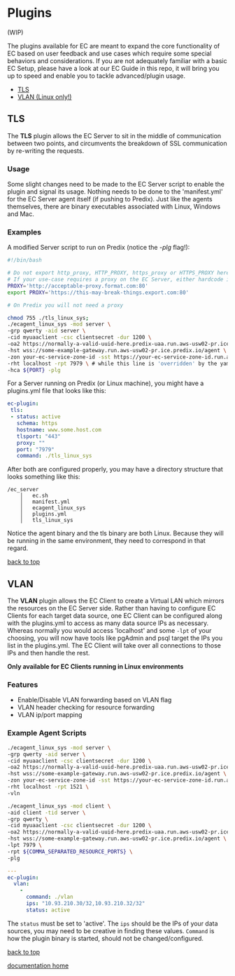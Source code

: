 # Plugins

(WIP)

The plugins available for EC are meant to expand the core functionality of EC based on user feedback and use cases which require some special behaviors and considerations. If you are not adequately familiar with a basic EC Setup, please have a look at our EC Guide in this repo, it will bring you up to speed and enable you to tackle advanced/plugin usage.

* [TLS](#tls)
* [VLAN (Linux only!)](#vlan)

## TLS

The **TLS** plugin allows the EC Server to sit in the middle of communication between two points, and circumvents the breakdown of SSL communication by re-writing the requests.

### Usage

Some slight changes need to be made to the EC Server script to enable the plugin and signal its usage. Nothing needs to be done to the 'manifest.yml' for the EC Server agent itself (if pushing to Predix). Just like the agents themselves, there are binary executables associated with Linux, Windows and Mac.

### Examples

A modified Server script to run on Predix (notice the *-plg* flag!):

```bash
#!/bin/bash

# Do not export http_proxy, HTTP_PROXY, https_proxy or HTTPS_PROXY here!
# If your use-case requires a proxy on the EC Server, either hardcode it, or avoid 'export'
PROXY='http://acceptable-proxy.format.com:80'
export PROXY='https://this-may-break-things.export.com:80'

# On Predix you will not need a proxy

chmod 755 ./tls_linux_sys;
./ecagent_linux_sys -mod server \
-grp qwerty -aid server \
-cid myuaaclient -csc clientsecret -dur 1200 \
-oa2 https://normally-a-valid-uuid-here.predix-uaa.run.aws-usw02-pr.ice.predix.io/oauth/token \
-hst wss://some-example-gateway.run.aws-usw02-pr.ice.predix.io/agent \
-zon your-ec-service-zone-id -sst https://your-ec-service-zone-id.run.aws-usw02-pr.ice.predix.io \
-rht localhost -rpt 7979 \ # while this line is 'overridden' by the yaml, it must MATCH the yaml
-hca ${PORT} -plg
```

For a Server running on Predix (or Linux machine), you might have a plugins.yml file that looks like this:

```yaml
ec-plugin:
 tls:
 - status: active
   schema: https
   hostname: www.some.host.com
   tlsport: "443"
   proxy: ""
   port: "7979"
   command: ./tls_linux_sys
```

After both are configured properly, you may have a directory structure that looks something like this:

```
/ec_server
    │   ec.sh
    │   manifest.yml        
    │   ecagent_linux_sys
    │   plugins.yml
    │   tls_linux_sys           
```

Notice the agent binary and the tls binary are both Linux. Because they will be running in the same environment, they need to correspond in that regard.


[back to top](#plugins)
## VLAN
The **VLAN** plugin allows the EC Client to create a Virtual LAN which mirrors the resources on the EC Server side. Rather than having to configure EC Clients for each target data source, one EC Client can be configured along with the plugins.yml to access as many data source IPs as necessary. Whereas normally you would access 'localhost' and some `-lpt` of your choosing, you will now have tools like pgAdmin and psql target the IPs you list in the plugins.yml. The EC Client will take over all connections to those IPs and then handle the rest.

**Only available for EC Clients running in Linux environments**

### Features  
* Enable/Disable VLAN forwarding based on VLAN flag
* VLAN header checking for resource forwarding
* VLAN ip/port mapping


### Example Agent Scripts

```bash
./ecagent_linux_sys -mod server \
-grp qwerty -aid server \
-cid myuaaclient -csc clientsecret -dur 1200 \
-oa2 https://normally-a-valid-uuid-here.predix-uaa.run.aws-usw02-pr.ice.predix.io/oauth/token \
-hst wss://some-example-gateway.run.aws-usw02-pr.ice.predix.io/agent \
-zon your-ec-service-zone-id -sst https://your-ec-service-zone-id.run.aws-usw02-pr.ice.predix.io \
-rht localhost -rpt 1521 \
-vln

./ecagent_linux_sys -mod client \
-aid client -tid server \
-grp qwerty \
-cid myuaaclient -csc clientsecret -dur 1200 \
-oa2 https://normally-a-valid-uuid-here.predix-uaa.run.aws-usw02-pr.ice.predix.io/oauth/token \
-hst wss://some-example-gateway.run.aws-usw02-pr.ice.predix.io/agent \
-lpt 7979 \
-rpt ${COMMA_SEPARATED_RESOURCE_PORTS} \
-plg
```
 

```yml
--- 
ec-plugin: 
  vlan: 
    - 
      command: ./vlan
      ips: "10.93.210.30/32,10.93.210.32/32"
      status: active
```   

The `status` must be set to 'active'. The `ips` should be the IPs of your data sources, you may need to be creative in finding these values. `Command` is how the plugin binary is started, should not be changed/configured.

[back to top](#plugins)

[documentation home](https://enterprise-connect.github.io/documentation/) 